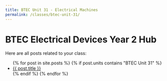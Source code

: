 ```yaml
---
title: BTEC Unit 31 - Electrical Machines
permalink: /classes/btec-unit-31/
---
```


<h1>BTEC Electrical Devices Year 2 Hub</h1>
<p>Here are all posts related to your class:</p>

<ul>
  {% for post in site.posts %}
    {% if post.units contains "BTEC Unit 31" %}
      <li><a href="{{'/engineering-hub' | append: post.url }}">{{ post.title }}</a></li>
    {% endif %}
  {% endfor %}
</ul>
